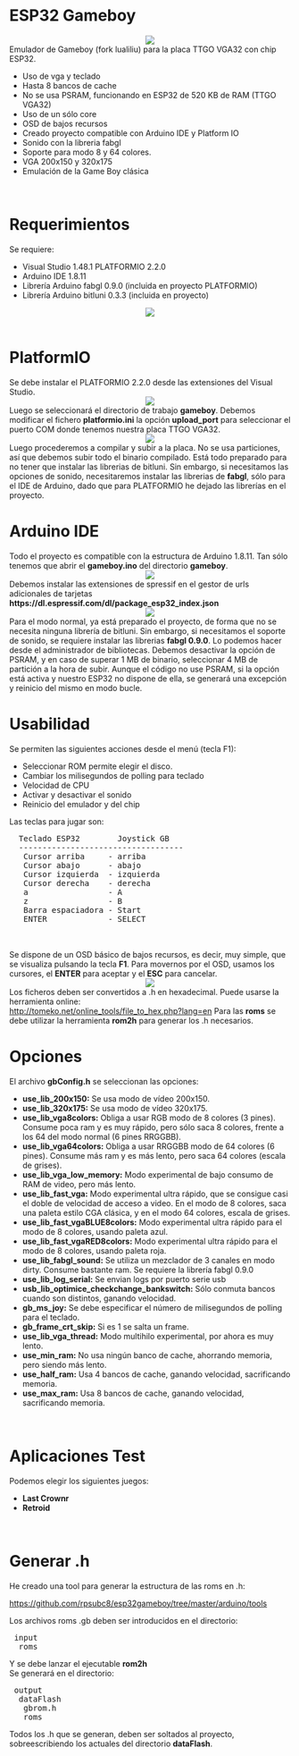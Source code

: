 # ESP32 Gameboy

<center><img src="https://github.com/rpsubc8/esp32gameboy/blob/master/preview/preview.gif"></center>
Emulador de Gameboy (fork lualiliu) para la placa TTGO VGA32 con chip ESP32.
<ul> 
 <li>Uso de vga y teclado</li>
 <li>Hasta 8 bancos de cache</li>
 <li>No se usa PSRAM, funcionando en ESP32 de 520 KB de RAM (TTGO VGA32)</li>
 <li>Uso de un sólo core</li>
 <li>OSD de bajos recursos</li>
 <li>Creado proyecto compatible con Arduino IDE y Platform IO</li>
 <li>Sonido con la libreria fabgl</li>
 <li>Soporte para modo 8 y 64 colores.</li>
 <li>VGA 200x150 y 320x175</li>
 <li>Emulación de la Game Boy clásica</li>
</ul> 


<br>
<h1>Requerimientos</h1>
Se requiere:
 <ul>
  <li>Visual Studio 1.48.1 PLATFORMIO 2.2.0</li>
  <li>Arduino IDE 1.8.11</li>
  <li>Librería Arduino fabgl 0.9.0 (incluida en proyecto PLATFORMIO)</li>
  <li>Librería Arduino bitluni 0.3.3 (incluida en proyecto)</li>
 </ul>
<center><img src='https://raw.githubusercontent.com/rpsubc8/esp32gameboy/master/preview/ttgovga32v12.jpg'></center> 
<br>


<h1>PlatformIO</h1>
Se debe instalar el PLATFORMIO 2.2.0 desde las extensiones del Visual Studio.
<center><img src='https://raw.githubusercontent.com/rpsubc8/esp32gameboy/master/preview/previewPlatformIOinstall.gif'></center>
Luego se seleccionará el directorio de trabajo <b>gameboy</b>.
Debemos modificar el fichero <b>platformio.ini</b> la opción <b>upload_port</b> para seleccionar el puerto COM donde tenemos nuestra placa TTGO VGA32.
<center><img src='https://raw.githubusercontent.com/rpsubc8/esp32gameboy/master/preview/previewPlatformIO.gif'></center>
Luego procederemos a compilar y subir a la placa. No se usa particiones, así que debemos subir todo el binario compilado.
Está todo preparado para no tener que instalar las librerias de bitluni. Sin embargo, si necesitamos las opciones de sonido, necesitaremos instalar las librerias de <b>fabgl</b>, sólo para el IDE de Arduino, dado que para PLATFORMIO he dejado las librerías en el proyecto.


<br>
<h1>Arduino IDE</h1>
Todo el proyecto es compatible con la estructura de Arduino 1.8.11.
Tan sólo tenemos que abrir el <b>gameboy.ino</b> del directorio <b>gameboy</b>.
<center><img src='https://raw.githubusercontent.com/rpsubc8/esp32gameboy/master/preview/previewArduinoIDEpreferences.gif'></center>
Debemos instalar las extensiones de spressif en el gestor de urls adicionales de tarjetas <b>https://dl.espressif.com/dl/package_esp32_index.json</b>
<center><img src='https://raw.githubusercontent.com/rpsubc8/esp32gameboy/master/preview/previewArduinoIDElibrary.gif'></center>
Para el modo normal, ya está preparado el proyecto, de forma que no se necesita ninguna librería de bitluni. Sin embargo, si necesitamos el soporte de sonido, se requiere instalar las librerias <b>fabgl 0.9.0</b>.
Lo podemos hacer desde el administrador de bibliotecas.
Debemos desactivar la opción de PSRAM, y en caso de superar 1 MB de binario, seleccionar 4 MB de partición a la hora de subir. Aunque el código no use PSRAM, si la opción está activa y nuestro ESP32 no dispone de ella, se generará una excepción y reinicio del mismo en modo bucle.



<br>
<h1>Usabilidad</h1>
Se permiten las siguientes acciones desde el menú (tecla F1):
 <ul>  
  <li>Seleccionar ROM permite elegir el disco.</li>
  <li>Cambiar los milisegundos de polling para teclado</li>
  <li>Velocidad de CPU</li>
  <li>Activar y desactivar el sonido</li>  
  <li>Reinicio del emulador y del chip</li>  
 </ul>
 Las teclas para jugar son:
 <pre>
  Teclado ESP32        Joystick GB
  -----------------------------------
   Cursor arriba     - arriba
   Cursor abajo      - abajo
   Cursor izquierda  - izquierda
   Cursor derecha    - derecha
   a                 - A
   z                 - B
   Barra espaciadora - Start
   ENTER             - SELECT              
 </pre><br>
 Se dispone de un OSD básico de bajos recursos, es decir, muy simple, que se visualiza pulsando la tecla <b>F1</b>.
 Para movernos por el OSD, usamos los cursores, el <b>ENTER</b> para aceptar y el <b>ESC</b> para cancelar.
 <center><img src='https://raw.githubusercontent.com/rpsubc8/esp32gameboy/master/preview/previewOSD.gif'></center>
 Los ficheros deben ser convertidos a .h en hexadecimal. Puede usarse la herramienta online:<br>
 <a href='http://tomeko.net/online_tools/file_to_hex.php?lang=en'>http://tomeko.net/online_tools/file_to_hex.php?lang=en</a>
 Para las <b>roms</b> se debe utilizar la herramienta <b>rom2h</b> para generar los .h necesarios.


<br>
<h1>Opciones</h1>
El archivo <b>gbConfig.h</b> se seleccionan las opciones:
<ul>
 <li><b>use_lib_200x150:</b> Se usa modo de vídeo 200x150.</li> 
 <li><b>use_lib_320x175:</b> Se usa modo de vídeo 320x175.</li>  
 <li><b>use_lib_vga8colors:</b> Obliga a usar RGB modo de 8 colores (3 pines). Consume poca ram y es muy rápido, pero sólo saca 8 colores, frente a los 64 del modo normal (6 pines RRGGBB).</li>
 <li><b>use_lib_vga64colors:</b> Obliga a usar RRGGBB modo de 64 colores (6 pines). Consume más ram y es más lento, pero saca 64 colores (escala de grises).</li>
 <li><b>use_lib_vga_low_memory:</b> Modo experimental de bajo consumo de RAM de video, pero más lento.</li> 
 <li><b>use_lib_fast_vga:</b> Modo experimental ultra rápido, que se consigue casi el doble de velocidad de acceso a video. En el modo de 8 colores, saca una paleta estilo CGA clásica, y en el modo 64 colores, escala de grises.</li>
 <li><b>use_lib_fast_vgaBLUE8colors:</b> Modo experimental ultra rápido para el modo de 8 colores, usando paleta azul.</li>
 <li><b>use_lib_fast_vgaRED8colors:</b> Modo experimental ultra rápido para el modo de 8 colores, usando paleta roja.</li>
 <li><b>use_lib_fabgl_sound:</b> Se utiliza un mezclador de 3 canales en modo dirty. Consume bastante ram. Se requiere la librería fabgl 0.9.0</li>
 <li><b>use_lib_log_serial:</b> Se envian logs por puerto serie usb</li>
 <li><b>usb_lib_optimice_checkchange_bankswitch:</b> Sólo conmuta bancos cuando son distintos, ganando velocidad.</li> 
 <li><b>gb_ms_joy:</b> Se debe especificar el número de milisegundos de polling para el teclado.</li>
 <li><b>gb_frame_crt_skip:</b> Si es 1 se salta un frame.</li>
 <li><b>use_lib_vga_thread:</b> Modo multihilo experimental, por ahora es muy lento.</li>
 <li><b>use_min_ram:</b> No usa ningún banco de cache, ahorrando memoria, pero siendo más lento.</li>
 <li><b>use_half_ram:</b> Usa 4 bancos de cache, ganando velocidad, sacrificando memoria.</li>
 <li><b>use_max_ram:</b> Usa 8 bancos de cache, ganando velocidad, sacrificando memoria.</li>
</ul>


<br>
<h1>Aplicaciones Test</h1>
Podemos elegir los siguientes juegos:
<ul>
 <li><b>Last Crownr</b></li>
 <li><b>Retroid</b></li> 
</ul>

<br>
<h1>Generar .h</h1>
He creado una tool para generar la estructura de las roms en .h:

https://github.com/rpsubc8/esp32gameboy/tree/master/arduino/tools

Los archivos roms .gb deben ser introducidos en el directorio:
<pre>
 input
  roms  
</pre>
Y se debe lanzar el ejecutable <b>rom2h</b>
</pre><br>
Se generará en el directorio:
<pre>
 output
  dataFlash
   gbrom.h
   roms
</pre>
Todos los .h que se generan, deben ser soltados al proyecto, sobreescribiendo los actuales del directorio <b>dataFlash</b>.
